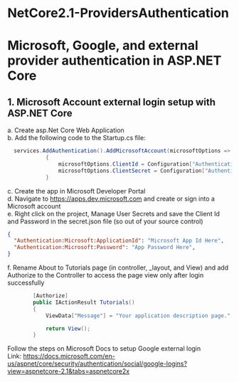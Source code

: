# NetCore2.1-ProvidersAuthentication

# Microsoft, Google, and external provider authentication in ASP.NET Core

##  1. Microsoft Account external login setup with ASP.NET Core

a.  Create asp.Net Core Web Application \
b.  Add the following code to the Startup.cs file:
```csharp
  services.AddAuthentication().AddMicrosoftAccount(microsoftOptions =>
            {
                microsoftOptions.ClientId = Configuration["Authentication:Microsoft:ApplicationId"];
                microsoftOptions.ClientSecret = Configuration["Authentication:Microsoft:Password"];
            }
```
c. Create the app in Microsoft Developer Portal \
d. Navigate to https://apps.dev.microsoft.com and create or sign into a Microsoft account \
e. Right click on the project, Manage User Secrets and save the Client Id and Password in the secret.json file (so out of your source control)
```json
{
  "Authentication:Microsoft:ApplicationId": "Microsoft App Id Here",
  "Authentication:Microsoft:Password": "App Password Here",
}
```
f. Rename About to Tutorials page (in controller, _layout, and View) and add Authorize to the Controller to access the page view only after login successfully
```csharp
        [Authorize]
        public IActionResult Tutorials()
        {
            ViewData["Message"] = "Your application description page.";

            return View();
        }
```       
Follow the steps on Microsoft Docs to setup Google external login \
Link: https://docs.microsoft.com/en-us/aspnet/core/security/authentication/social/google-logins?view=aspnetcore-2.1&tabs=aspnetcore2x

